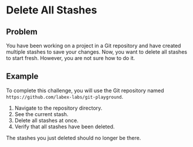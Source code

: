 # Delete All Stashes

## Problem

You have been working on a project in a Git repository and have created multiple stashes to save your changes. Now, you want to delete all stashes to start fresh. However, you are not sure how to do it.

## Example

To complete this challenge, you will use the Git repository named `https://github.com/labex-labs/git-playground`.

1. Navigate to the repository directory.
2. See the current stash.
3. Delete all stashes at once.
4. Verify that all stashes have been deleted.

The stashes you just deleted should no longer be there.